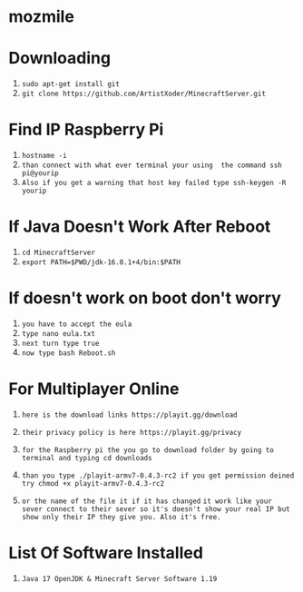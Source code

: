 # mozmile 
# Downloading 
1) ```sudo apt-get install git```
2) ```git clone https://github.com/ArtistXoder/MinecraftServer.git```


# Find IP Raspberry Pi 
1) ```hostname -i```
2) ```than connect with what ever terminal your using  the command ssh pi@yourip```
3) ```Also if you get a warning that host key failed type ssh-keygen -R yourip```

# If Java Doesn't Work After Reboot 
1) ```cd MinecraftServer```
2) ```export PATH=$PWD/jdk-16.0.1+4/bin:$PATH```

# If doesn't work on boot don't worry 
1) ```you have to accept the eula```
2) ```type nano eula.txt```
3) ```next turn type true```
4) ```now type bash Reboot.sh```

# For Multiplayer Online 

1) ```here is the download links https://playit.gg/download```
2) ```their privacy policy is here https://playit.gg/privacy```

1) ```for the Raspberry pi the you go to download folder by going to terminal and typing cd downloads```
2) ```than you type ./playit-armv7-0.4.3-rc2 if you get permission deined try chmod +x playit-armv7-0.4.3-rc2``` 
3) ```or the name of the file it if it has changed```
```it work like your sever connect to their sever so it's doesn't show your real IP but show only their IP they give you. Also it's free.``` 

# List Of Software Installed 
   1) ```Java 17 OpenJDK & Minecraft Server Software 1.19```

